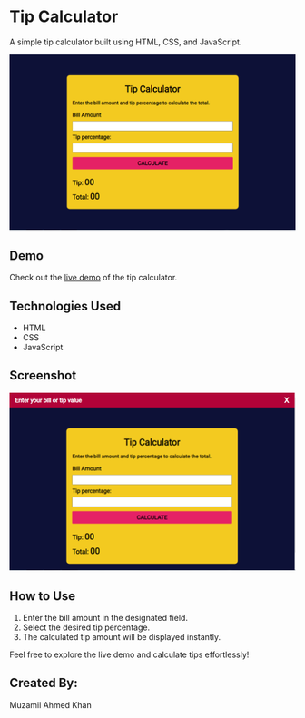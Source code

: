 # Tip Calculator

A simple tip calculator built using HTML, CSS, and JavaScript.

![Screenshot](screenshots/Screenshot_1.png)

## Demo

Check out the [live demo](https://muzammilop.github.io/tip-calculator/) of the tip calculator.

## Technologies Used

- HTML
- CSS
- JavaScript

## Screenshot

![App Screenshot](screenshots/screenshot.png)

## How to Use

1. Enter the bill amount in the designated field.
2. Select the desired tip percentage.
3. The calculated tip amount will be displayed instantly.

Feel free to explore the live demo and calculate tips effortlessly!

## Created By:

Muzamil Ahmed Khan
